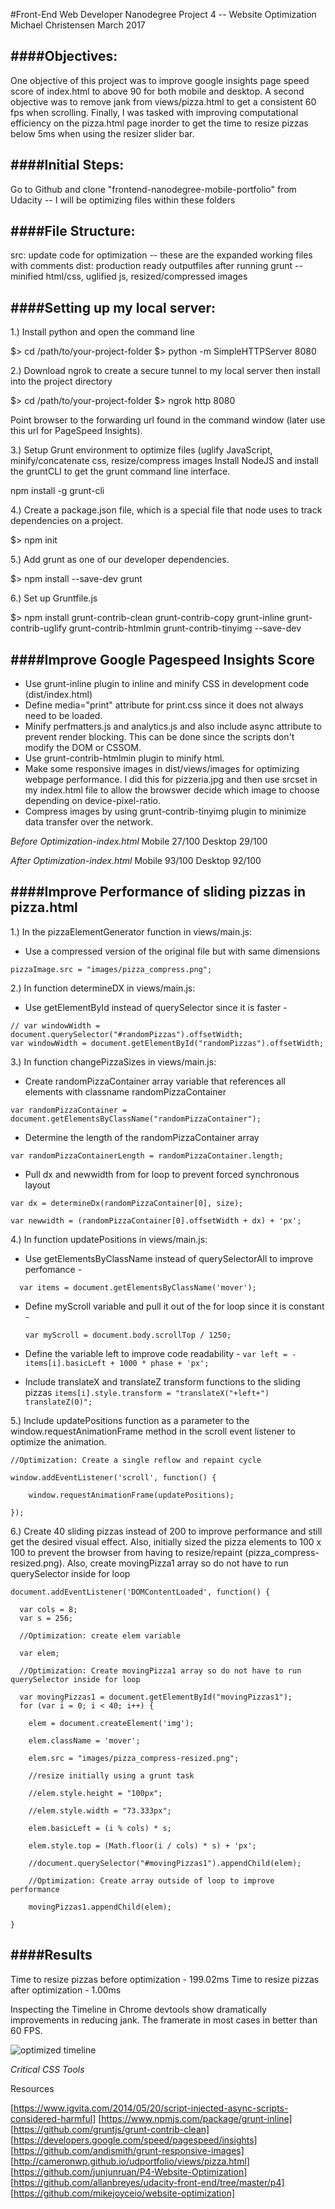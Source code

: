 #Front-End Web Developer Nanodegree Project 4 -- Website Optimization
Michael Christensen
March 2017

####Objectives:
--------------
One objective of this project was to improve google insights page speed score of index.html
to above 90 for both mobile and desktop. A second objective was to remove jank from views/pizza.html
to get a consistent 60 fps when scrolling. Finally, I was tasked with improving computational efficiency
on the pizza.html page inorder to get the time to resize pizzas below 5ms when using the resizer slider bar.

####Initial Steps:
--------------
Go to Github and clone "frontend-nanodegree-mobile-portfolio" from Udacity -- I will be optimizing files within these folders 

####File Structure:
---------------
src: update code for optimization -- these are the expanded working files with comments
dist: production ready outputfiles after running grunt -- minified html/css, uglified js, resized/compressed images

####Setting up my local server:
----------------------------
1.) Install python and open the command line

$> cd /path/to/your-project-folder
$> python -m SimpleHTTPServer 8080

2.) Download ngrok to create a secure tunnel to my local server then install into the project directory

$> cd /path/to/your-project-folder
$> ngrok http 8080

Point browser to the forwarding url found in the command window (later use this url for PageSpeed Insights).

3.) Setup Grunt environment to optimize files (uglify JavaScript, minify/concatenate css, resize/compress images
Install NodeJS and install the gruntCLI to get the grunt command line interface.

npm install -g grunt-cli 

4.) Create a package.json file, which is a special file that node uses to track dependencies on a project.

$> npm  init

5.) Add grunt as one of our developer dependencies. 

$> npm install --save-dev grunt

6.) Set up Gruntfile.js

$> npm install grunt-contrib-clean grunt-contrib-copy grunt-inline grunt-contrib-uglify grunt-contrib-htmlmin grunt-contrib-tinyimg --save-dev

####Improve Google Pagespeed Insights Score
--------------------------------------

- Use grunt-inline plugin to inline and minify CSS in development code (dist/index.html)
- Define media="print" attribute for print.css since it does not always need to be loaded.
- Minify perfmatters.js and analytics.js and also include async attribute to prevent render blocking. 
  This can be done since the scripts don't modify the DOM or CSSOM.
- Use grunt-contrib-htmlmin plugin to minify html.
- Make some responsive images in dist/views/images for optimizing webpage performance.
  I did this for pizzeria.jpg and then use srcset in my index.html file to allow the browswer
  decide which image to choose depending on device-pixel-ratio.
- Compress images by using grunt-contrib-tinyimg plugin to minimize data transfer over the network.

*Before Optimization-index.html*
Mobile 27/100
Desktop 29/100

*After Optimization-index.html*
Mobile 93/100
Desktop 92/100

####Improve Performance of sliding pizzas in pizza.html
----------------------------------------------------

1.) In the pizzaElementGenerator function in views/main.js:

- Use a compressed version of the original file but with same dimensions

```pizzaImage.src = "images/pizza_compress.png";```

2.) In function determineDX in views/main.js:

- Use getElementById instead of querySelector since it is faster -    
```
// var windowWidth = document.querySelector("#randomPizzas").offsetWidth;
var windowWidth = document.getElementById("randomPizzas").offsetWidth;
```


3.) In function changePizzaSizes in views/main.js:

- Create randomPizzaContainer array variable that references all elements with classname randomPizzaContainer
```	
var randomPizzaContainer = document.getElementsByClassName("randomPizzaContainer");
```	

- Determine the length of the randomPizzaContainer array
```
var randomPizzaContainerLength = randomPizzaContainer.length;
```	

- Pull dx and newwidth from for loop to prevent forced synchronous layout
```	
var dx = determineDx(randomPizzaContainer[0], size);
	
var newwidth = (randomPizzaContainer[0].offsetWidth + dx) + 'px';
```
4.) In function updatePositions in views/main.js:

- Use getElementsByClassName instead of querySelectorAll to improve perfomance -
```
  var items = document.getElementsByClassName('mover');
```
- Define myScroll variable and pull it out of the for loop since it is constant -

  ```var myScroll = document.body.scrollTop / 1250;```
  
- Define the variable left to improve code readability -
  ```var left = -items[i].basicLeft + 1000 * phase + 'px';```
 	
- Include translateX and translateZ transform functions to the sliding pizzas
  ```items[i].style.transform = "translateX("+left+") translateZ(0)";```	

5.) Include updatePositions function as a parameter to the window.requestAnimationFrame 
method in the scroll event listener to optimize the animation.
```
//Optimization: Create a single reflow and repaint cycle

window.addEventListener('scroll', function() {

	window.requestAnimationFrame(updatePositions);

});
```

6.) Create 40 sliding pizzas instead of 200 to improve performance and still get 
the desired visual effect. Also, initially sized the pizza elements to 100 x 100 to 
prevent the browser from having to resize/repaint (pizza_compress-resized.png). Also,
create movingPizza1 array so do not have to run querySelector inside for loop
```
document.addEventListener('DOMContentLoaded', function() {

  var cols = 8;
  var s = 256;

  //Optimization: create elem variable

  var elem;

  //Optimization: Create movingPizza1 array so do not have to run querySelector inside for loop

  var movingPizzas1 = document.getElementById("movingPizzas1");
  for (var i = 0; i < 40; i++) {

    elem = document.createElement('img');

    elem.className = 'mover';

    elem.src = "images/pizza_compress-resized.png";

    //resize initially using a grunt task

    //elem.style.height = "100px";

    //elem.style.width = "73.333px";

    elem.basicLeft = (i % cols) * s;

    elem.style.top = (Math.floor(i / cols) * s) + 'px';

    //document.querySelector("#movingPizzas1").appendChild(elem);

    //Optimization: Create array outside of loop to improve performance
	
    movingPizzas1.appendChild(elem);
  
}
```
####Results
---------

Time to resize pizzas before optimization - 199.02ms
Time to resize pizzas after optimization - 1.00ms

Inspecting the Timeline in Chrome devtools show dramatically improvements in 
reducing jank. The framerate in most cases in better than 60 FPS.

<img src="timeline_optimized.png" alt="optimized timeline" style="max-width: 100%"/>

*Critical CSS Tools*
<a href="https://github.com/addyosmani/critical-path-css-tools" target="_blank"></a>

Resources

[https://www.igvita.com/2014/05/20/script-injected-async-scripts-considered-harmful]
[https://www.npmjs.com/package/grunt-inline]
[https://github.com/gruntjs/grunt-contrib-clean]
[https://developers.google.com/speed/pagespeed/insights]
[https://github.com/andismith/grunt-responsive-images]
[http://cameronwp.github.io/udportfolio/views/pizza.html]
[https://github.com/junjunruan/P4-Website-Optimization]
[https://github.com/allanbreyes/udacity-front-end/tree/master/p4]
[https://github.com/mikejoyceio/website-optimization]